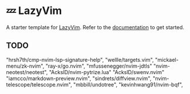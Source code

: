 # 💤 LazyVim

A starter template for [LazyVim](https://github.com/LazyVim/LazyVim).
Refer to the [documentation](https://lazyvim.github.io/installation) to get started.

## TODO


"hrsh7th/cmp-nvim-lsp-signature-help",
"wellle/targets.vim",
"mickael-menu/zk-nvim",
"ray-x/go.nvim",
"mfussenegger/nvim-jdtls"
"nvim-neotest/neotest",
"AckslD/nvim-pytrize.lua"
"AckslD/swenv.nvim"
"iamcco/markdown-preview.nvim",
"sindrets/diffview.nvim",
"nvim-telescope/telescope.nvim",
"mbbill/undotree",
"kevinhwang91/nvim-bqf",
